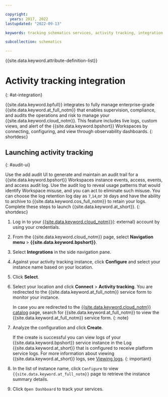 ```yaml
---

copyright:
  years: 2017, 2022
lastupdated: "2022-09-13"

keywords: tracking schematics services, activity tracking, integration services

subcollection: schematics

---
```


{{site.data.keyword.attribute-definition-list}}

# Activity tracking integration
{: #at-integration}

{{site.data.keyword.bpfull}} integrates to fully manage enterprise-grade {{site.data.keyword.at_full_notm}} that enables supervision, compliance, and audits the operations and risk to manage your {{site.data.keyword.cloud_notm}}. This feature includes live logs, custom views, and alert of the {{site.data.keyword.bpshort}} Workspaces by connecting, configuring, and view through observability dashboards.
{: shortdesc}

## Launching activity tracking
{: #audit-ui}

Use the add audit UI to generate and maintain an audit trail for a {{site.data.keyword.bpshort}} Workspaces instance events, access, events, and access audit log. Use the audit log to reveal usage patterns that would identify Workspace misuse, and you can act to eliminate such misuse. You can choose the log retention log day as `7`,`14`,or `30` days and have the ability to archive to {{site.data.keyword.cos_full_notm}} to retain your logs. Complete these steps to launch {{site.data.keyword.at_short}}.
{: shortdesc}

1. Log in to your [{{site.data.keyword.cloud_notm}}](https://cloud.ibm.com/){: external} account by using your credentials. 
2. From the {{site.data.keyword.cloud_notm}} page, select **Navigation menu** > **{{site.data.keyword.bpshort}}**.
3. Select **Integrations** in the side navigation pane.
4. Against your activity tracking instance, click **Configure** and select your instance name based on your location.
5. Click **Select**.
6. Select your location and click **Connect** > **Activity tracking**. You are redirected to the {{site.data.keyword.at_full_notm}} service form to monitor your instance.

   In case you are redirected to the [{{site.data.keyword.cloud_notm}} catalog](https://cloud.ibm.com/catalog) page, search for {{site.data.keyword.at_full_notm}} to view the {{site.data.keyword.at_full_notm}} service form.
   {: note}

5. Analyze the configuration and click **Create**.
    
    If the create is successful you can view logs of your {{site.data.keyword.bpshort}} service instance in the Log {{site.data.keyword.at_short}} that is configured to receive platform service logs. For more information about viewing {{site.data.keyword.at_short}} logs, see [Viewing logs](/docs/log-analysis?topic=log-analysis-at_events).
    {: important}

6. In the list of instance name, click `Configure` to view `{{site.data.keyword.at_full_notm}}` page to retrieve the instance summary details.
7. Click `Open Dashboard` to track your services.
